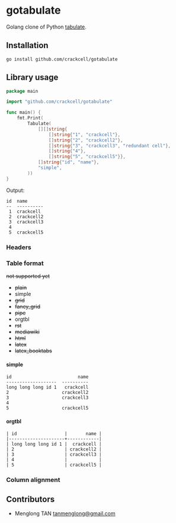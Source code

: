 # gotabulate
Golang clone of Python [tabulate](https://pypi.python.org/pypi/tabulate).

## Installation

```
go install github.com/crackcell/gotabulate
```

## Library usage

```go
package main

import "github.com/crackcell/gotabulate"

func main() {
	fmt.Print(
		Tabulate(
			[][]string{
				[]string{"1", "crackcell"},
				[]string{"2", "crackcell2"},
				[]string{"3", "crackcell3", "redundant cell"},
				[]string{"4"},
				[]string{"5", "crackcell5"}},
			[]string{"id", "name"},
			"simple",
		))
}
```
Output:

```
id  name
--  ----------
 1  crackcell
 2  crackcell2
 3  crackcell3
 4
 5  crackcell5
```

### Headers

### Table format

~~not supported yet~~

- ~~plain~~
- simple
- ~~grid~~
- ~~fancy_grid~~
- ~~pipe~~
- orgtbl
- ~~rst~~
- ~~mediawiki~~
- ~~html~~
- ~~latex~~
- ~~latex_booktabs~~

#### simple

```
id                         name
-------------------  ----------
long long long id 1   crackcell
2                    crackcell2
3                    crackcell3
4
5                    crackcell5
```

#### orgtbl

```
| id                  |       name |
|---------------------+------------|
| long long long id 1 |  crackcell |
| 2                   | crackcell2 |
| 3                   | crackcell3 |
| 4                   |            |
| 5                   | crackcell5 |
```


### Column alignment

## Contributors

- Menglong TAN <tanmenglong@gmail.com>
